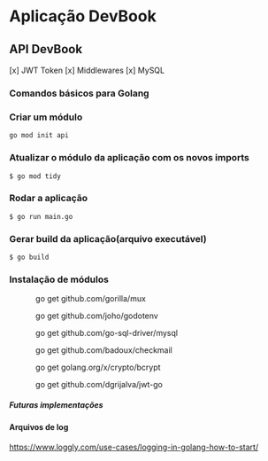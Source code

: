 # Aplicação DevBook

## API DevBook

[x] JWT Token
[x] Middlewares
[x] MySQL

### Comandos básicos para Golang

### Criar um módulo

`go mod init api`

### Atualizar o módulo da aplicação com os novos imports

`$ go mod tidy`

### Rodar a aplicação

`$ go run main.go`

### Gerar build da aplicação(arquivo executável)

`$ go build`

### Instalação de módulos

<ul>
  <ol>go get github.com/gorilla/mux</ol>
  <ol>go get github.com/joho/godotenv</ol>
  <ol>go get github.com/go-sql-driver/mysql</ol>
  <ol>go get github.com/badoux/checkmail</ol>
  <ol>go get golang.org/x/crypto/bcrypt</ol>
  <ol>go get github.com/dgrijalva/jwt-go</ol>
</ul>

##### Futuras implementações

#### Arquivos de log

https://www.loggly.com/use-cases/logging-in-golang-how-to-start/
